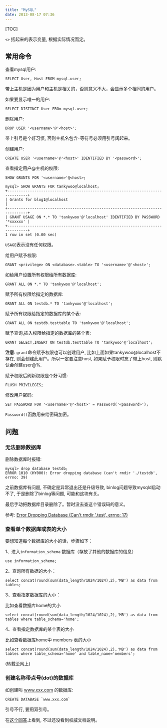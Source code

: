 ```yaml
---
title: "MySQL"
date: 2013-08-17 07:36
---
```


[TOC]

`<>` 括起来的表示变量, 根据实际情况而定。

## 常用命令 ##

查看mysql用户:

	SELECT User, Host FROM mysql.user;

带上主机是因为用户和主机是相关的，否则意义不大，会显示多个相同的用户。

如果要显示唯一的用户:

	SELECT DISTINCT User FROm mysql.user;

删除用户:

	DROP USER '<username>'@'<host>';

带上引号是个好习惯, 否则主机名包含`-`等符号必须用引号阔起来。

创建用户:

	CREATE USER '<username>'@'<host>' IDENTIFIED BY '<password>';

查看指定用户@主机的权限:

	SHOW GRANTS FOR '<username>'@<host>;

	mysql> SHOW GRANTS FOR tankywoo@localhost;
	+-------------------------------------------------------------------------------+
	| Grants for blog1@localhost                                                    |
	+-------------------------------------------------------------------------------+
	| GRANT USAGE ON *.* TO 'tankywoo'@'localhost' IDENTIFIED BY PASSWORD '*xxxxxx' |
	+-------------------------------------------------------------------------------+
	1 row in set (0.00 sec)

`USAGE`表示没有任何权限。

给用户赋予权限:

	GRANT <privilege> ON <database>.<table> TO '<username>'@'<host>';

如给用户设置所有权限给所有数据库:

	GRANT ALL ON *.* TO 'tankywoo'@'localhost';

赋予所有权限给指定的数据库:

	GRANT ALL ON testdb.* TO 'tankywoo'@'localhost';

赋予所有权限给指定的数据库的某个表:

	GRANT ALL ON testdb.testtable TO 'tankywoo'@'localhost';

赋予查询,插入权限给指定的数据库的某个表:

	GRANT SELECT,INSERT ON testdb.testtable TO 'tankywoo'@'localhost';

**注意**: `grant`命令赋予权限也可以创建用户, 比如上面如果tankywoo@localhost不存在, 则会创建此用户。所以一定要注意host, 如果赋予权限时忘了带上host, 则默认会创建user@%.

赋予权限后刷新权限是个好习惯:

	FLUSH PRIVILEGES;

修改用户密码:

	SET PASSWORD FOR '<username>'@'<host>' = Password('<password>');

`Password()`函数用来给密码加密。



## 问题 ##

### 无法删除数据库 ###

删除数据库时报错:

	mysql> drop database testdb;
	ERROR 1010 (HY000): Error dropping database (can't rmdir './testdb', errno: 39)

之前数据库有问题, 不确定是异常退出还是升级导致, binlog问题导致mysqld启动不了, 于是删除了binlog等问题, 可能和这块有关。

最后手动把数据库目录删除了。暂时没去查这个错误码的意义。

参考: [Error Dropping Database (Can't rmdir '.test\', errno: 17)](http://stackoverflow.com/questions/4584458/error-dropping-database-cant-rmdir-test-errno-17)

### 查看单个数据库或表的大小 ###

要想知道每个数据库的大小的话，步骤如下：

1、进入`information_schema` 数据库（存放了其他的数据库的信息）

	use information_schema;


2、查询所有数据的大小：

	select concat(round(sum(data_length/1024/1024),2),'MB') as data from tables;

3、查看指定数据库的大小：

比如查看数据库home的大小

	select concat(round(sum(data_length/1024/1024),2),'MB') as data from tables where table_schema='home';

4、查看指定数据库的某个表的大小

比如查看数据库home中 members 表的大小

	select concat(round(sum(data_length/1024/1024),2),'MB') as data from tables where table_schema='home' and table_name='members';

(转载至网上)


### 创建名称带点号(dot)的数据库 ###

如创建叫 www.xxx.com 的数据库:

	CREATE DATABASE `www.xxx.com`

引号不行, 要用双引号。

在[这个回答](https://bytes.com/topic/mysql/answers/75624-how-do-you-create-database-dash-name#post260958)上看到, 不过还没看到权威文档说明。

